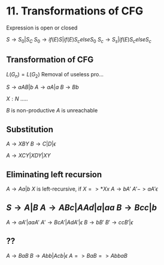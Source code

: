 # 11. Transformations of CFG

Expression is open or closed

$S \to S_0 | S_C$
$S _0 \to if (E)S | if (E) S_c else S_0$
$S_c\to S_s | if(E)S_c else S_c$ 

## Transformation of CFG
$L(G_n) = L(G_2)$
Removal of useless pro...

$S\to aAB | b$
$A\to aA | a$
$B\to Bb$

$X:N$
.....

$B$ is non-productive
$A$ is unreachable 

## Substitution
$A \to XBY$
$B \to C|D|\epsilon$ 

$A\to XCY | XDY | XY$

## Eliminating left recursion
$A \to Aa|b$
$X$ is left-recursive, if $X =>* Xx$
$A\to bA'$
$A' -> aA'\epsilon$

$S\to A | B$
$A \to ABc | AAd | a | aa$
$B\to Bcc | b$
----
$A\to aA' | aaA'$
$A' \to BcA' | AdA' | \epsilon$ 
$B\to bB'$
$B' \to cc B' | \epsilon$ 

## ??
$A\to BaB$
$B\to Abb|Acb|\epsilon$
$A=> BaB => AbbaB$
